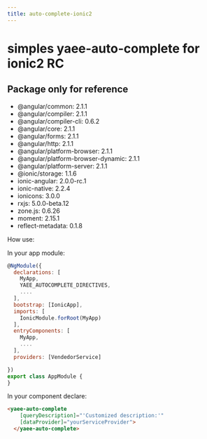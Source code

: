 ```yaml
---
title: auto-complete-ionic2
---
```


# simples yaee-auto-complete for ionic2 RC

## Package only for reference
- @angular/common: 2.1.1
- @angular/compiler: 2.1.1
- @angular/compiler-cli: 0.6.2
- @angular/core: 2.1.1
- @angular/forms: 2.1.1
- @angular/http: 2.1.1
- @angular/platform-browser: 2.1.1
- @angular/platform-browser-dynamic: 2.1.1
- @angular/platform-server: 2.1.1
- @ionic/storage: 1.1.6
- ionic-angular: 2.0.0-rc.1
- ionic-native: 2.2.4
- ionicons: 3.0.0
- rxjs: 5.0.0-beta.12
- zone.js: 0.6.26
- moment: 2.15.1
- reflect-metadata: 0.1.8

How use:

In your app module:

```js
@NgModule({
  declarations: [
    MyApp,
    YAEE_AUTOCOMPLETE_DIRECTIVES,
    ....
  ],
  bootstrap: [IonicApp],
  imports: [
    IonicModule.forRoot(MyApp)
  ],
  entryComponents: [
    MyApp,
    ....
  ],
  providers: [VendedorService]

})
export class AppModule {
}
```

In your component declare:

```html
<yaee-auto-complete
    [queryDescription]="'Customized description:'"
    [dataProvider]="yourServiceProvider">
  </yaee-auto-complete>
```

